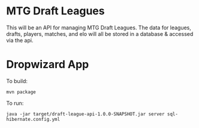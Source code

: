 # MTG Draft Leagues

This will be an API for managing MTG Draft Leagues. The data for leagues, drafts, players, matches, and elo will all be stored in a database & accessed via the api. 

# Dropwizard App

To build:

`mvn package`

To run:

`java -jar target/draft-league-api-1.0.0-SNAPSHOT.jar server sql-hibernate.config.yml`
